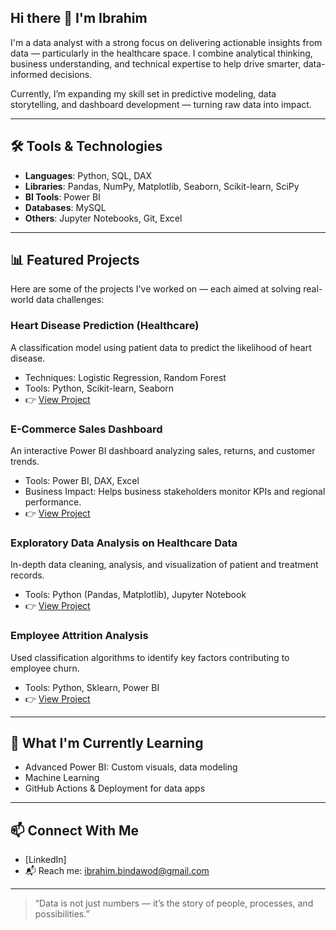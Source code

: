 ## Hi there 👋 I'm Ibrahim

I'm a data analyst with a strong focus on delivering actionable insights from data — particularly in the healthcare space. I combine analytical thinking, business understanding, and technical expertise to help drive smarter, data-informed decisions.

Currently, I’m expanding my skill set in predictive modeling, data storytelling, and dashboard development — turning raw data into impact.

---

## 🛠️ Tools & Technologies

- **Languages**: Python, SQL, DAX
- **Libraries**: Pandas, NumPy, Matplotlib, Seaborn, Scikit-learn, SciPy
- **BI Tools**: Power BI
- **Databases**: MySQL
- **Others**: Jupyter Notebooks, Git, Excel

---

## 📊 Featured Projects

Here are some of the projects I've worked on — each aimed at solving real-world data challenges:

### Heart Disease Prediction (Healthcare)
A classification model using patient data to predict the likelihood of heart disease.
- Techniques: Logistic Regression, Random Forest
- Tools: Python, Scikit-learn, Seaborn
- 👉 [View Project](https://github.com/Ibrahim-dshub/heart-disease-prediction)

### E-Commerce Sales Dashboard
An interactive Power BI dashboard analyzing sales, returns, and customer trends.
- Tools: Power BI, DAX, Excel
- Business Impact: Helps business stakeholders monitor KPIs and regional performance.
- 👉 [View Project](https://github.com/Ibrahim-dshub/ecommerce-sales-dashboard)

### Exploratory Data Analysis on Healthcare Data
In-depth data cleaning, analysis, and visualization of patient and treatment records.
- Tools: Python (Pandas, Matplotlib), Jupyter Notebook
- 👉 [View Project](https://github.com/Ibrahim-dshub/healthcare-eda)

### Employee Attrition Analysis
Used classification algorithms to identify key factors contributing to employee churn.
- Tools: Python, Sklearn, Power BI
- 👉 [View Project](https://github.com/Ibrahim-dshub/employee-attrition-analysis)

---

## 🚀 What I'm Currently Learning

- Advanced Power BI: Custom visuals, data modeling
- Machine Learning
- GitHub Actions & Deployment for data apps

---

## 📫 Connect With Me

- [LinkedIn]
- 📬 Reach me: ibrahim.bindawod@gmail.com

---

> “Data is not just numbers — it’s the story of people, processes, and possibilities.”

